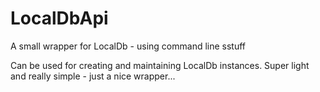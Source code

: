 LocalDbApi
==========

A small wrapper for LocalDb - using command line sstuff

Can be used for creating and maintaining LocalDb instances. Super light and really simple - just a nice wrapper...
